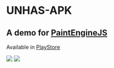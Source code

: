 # UNHAS-APK

## A demo for [PaintEngineJS](https://github.com/jmgk77/PAINTENGINE)

Available in [PlayStore](https://play.google.com/store/apps/details?id=unhas.br.com.jmgk&hl=en)

![](https://lh3.googleusercontent.com/Spw6SFNgJdgTc-Bc-MyaoIn0AhhYxByHehbNHmx3pV4owed4L_bJoiS776tZJ1mmhg=w720-h310)
![](https://lh3.googleusercontent.com/btEBZcfMMc3GUNHKN8Uh7_-T6By8-DSz7FXq3k1TNSlKjHABXEKoxQAxS7EfA-4pVQ=w720-h310)